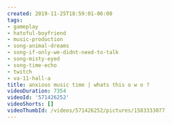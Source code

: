 ```yaml
---
created: 2019-11-25T18:59:01-06:00
tags:
- gameplay
- hatoful-boyfriend
- music-production
- song-animal-dreams
- song-if-only-we-didnt-need-to-talk
- song-misty-eyed
- song-time-echo
- twitch
- va-11-hall-a
title: anxious music time | whats this o w o ?
videoDuration: 7354
videoId: '571426252'
videoShorts: []
videoThumbId: /videos/571426252/pictures/1583333077
---
```

